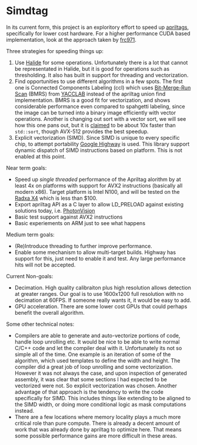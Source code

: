 # Simdtag

In its current form, this project is an exploritory effort to speed up [apriltags](https://github.com/AprilRobotics/apriltag), specifically for lower cost hardware. For a higher performance CUDA based implementation, look at the approach taken by [frc971](https://github.com/frc971/971-Robot-Code/blob/main/frc971/orin/apriltag.cc). 

Three strategies for speeding things up:
1. Use [Halide](https://halide-lang.org/) for some operations. Unfortunately there is a lot that cannot be representated in Halide, but it is good for operations such as thresholding. It also has built in support for threading and vectorization.
2. Find opportunities to use different algorithms in a few spots. The first one is Connected Components Labeling (ccl) which uses [Bit-Merge-Run Scan](https://iris.unimore.it/retrieve/handle/11380/1247510/360133/2021_IVPR_Fast_Run_Based_Connected_Components_Labeling_for_Bitonal_Images.pdf) (BMRS) from [YACCLAB](https://github.com/prittt/YACCLAB) instead of the apriltag union find implementation. BMRS is a good fit for vectorization, and shows considerable performance even compared to spahgetti labeling, since the image can be turned into a binary image efficiently with vector operations. Another is changing out sort with a vector sort, we will see how this one pans out, but it is [claimed](https://opensource.googleblog.com/2022/06/Vectorized%20and%20performance%20portable%20Quicksort.html) to be about 10x faster than `std::sort`, though AVX-512 provides the best speedup.
2. Explicit vectorization (SIMD). Since SIMD is unique to every specific chip, to attempt portability [Google Highway](https://github.com/google/highway) is used. This library support dynamic dispatch of SIMD instructions based on platform. This is not enabled at this point.

Near term goals:

- Speed up _single threaded_ performance of the Apriltag alorithm by at least 4x on platforms with support for AVX2 instructions (basically all modern x86). Target platform is Intel N100, and will be tested on the [Radxa X4](https://radxa.com/products/x/x4/) which is less than $100.
- Export apriltag API as a C layer to allow LD_PRELOAD against existing solutions today, i.e. [PhotonVision](https://photonvision.org/)
- Basic test support against AVX2 instructions
- Basic experiements on ARM just to see what happens

Medium term goals:

- (Re)Introduce threading to further improve performance.
- Enable some mechanism to allow multi-target builds. Highway has support for this, just need to enable it and test. Any large performance hits will not be accepted.

Current Non-goals:

- Decimation. High quality calibraiton plus high resolution allows detection at greater ranges. Our goal is to use 1600x1200 full resolution with no decimation at 60FPS. If someone really wants it, it would be easy to add.
- GPU acceleration. There are some lower cost GPUs that could perhaps benefit the overall algorithm.

Some other technical notes:

- Compilers are able to generate and auto-vectorize portions of code, handle loop unrolling etc. It would be nice to be able to write normal C/C++ code and let the compiler deal with it. Unfortunately its not so simple all of the time. One example is an iteration of some of the algorithm, which used templates to define the width and height. The compiler did a great job of loop unrolling and some vectorization. However it was not always the case, and upon inspection of generated assembly, it was clear that some sections I had expected to be vectorized were not. So explicit vectorization was chosen. Another advantage of that approach is the tendency to write the code specifically for SIMD. This includes things like extending to be aligned to the SIMD width, or doing more conditional logic as mask computations instead.
- There are a few locations where memory locality plays a much more critical role than pure compute. There is already a decent amount of work that was already done by apriltag to optimize here. That means some possible performance gains are more difficult in these areas.
